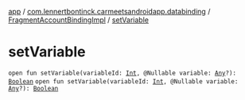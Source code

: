 [app](../../index.md) / [com.lennertbontinck.carmeetsandroidapp.databinding](../index.md) / [FragmentAccountBindingImpl](index.md) / [setVariable](./set-variable.md)

# setVariable

`open fun setVariable(variableId: `[`Int`](https://kotlinlang.org/api/latest/jvm/stdlib/kotlin/-int/index.html)`, @Nullable variable: `[`Any`](https://kotlinlang.org/api/latest/jvm/stdlib/kotlin/-any/index.html)`?): `[`Boolean`](https://kotlinlang.org/api/latest/jvm/stdlib/kotlin/-boolean/index.html)
`open fun setVariable(variableId: `[`Int`](https://kotlinlang.org/api/latest/jvm/stdlib/kotlin/-int/index.html)`, @Nullable variable: `[`Any`](https://kotlinlang.org/api/latest/jvm/stdlib/kotlin/-any/index.html)`?): `[`Boolean`](https://kotlinlang.org/api/latest/jvm/stdlib/kotlin/-boolean/index.html)